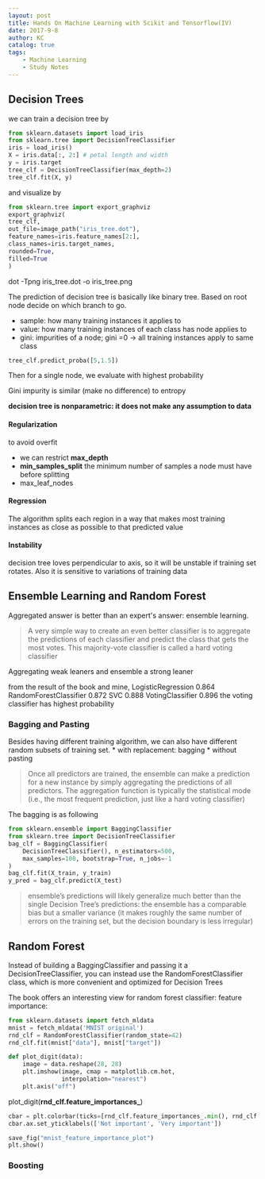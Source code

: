 ```yaml
---
layout: post
title: Hands On Machine Learning with Scikit and Tensorflow(IV)
date: 2017-9-8
author: KC
catalog: true
tags:
    - Machine Learning
    - Study Notes
---
```


## Decision Trees
we can train a decision tree by 
```python 
from sklearn.datasets import load_iris
from sklearn.tree import DecisionTreeClassifier
iris = load_iris()
X = iris.data[:, 2:] # petal length and width
y = iris.target
tree_clf = DecisionTreeClassifier(max_depth=2)
tree_clf.fit(X, y)
```
and visualize by 
```python 
from sklearn.tree import export_graphviz
export_graphviz(
tree_clf,
out_file=image_path("iris_tree.dot"),
feature_names=iris.feature_names[2:],
class_names=iris.target_names,
rounded=True,
filled=True
)
```
dot -Tpng iris_tree.dot -o iris_tree.png

The prediction of decision tree is basically like binary tree. Based on root node decide on which branch to go. 

* sample: how many training instances it applies to 
* value: how many training instances of each class has node applies to 
* gini: impurities of a node; gini =0 -> all training instances apply to same class

```python
tree_clf.predict_proba([5,1.5])
```

Then for a single node, we evaluate with highest probability

Gini impurity is similar (make no difference) to entropy

**decision tree is nonparametric: it does not make any assumption to data**

#### Regularization 
to avoid overfit
* we can restrict  **max_depth**
* **min_samples_split** the minimum number of samples a node must have before splitting 
* max_leaf_nodes

#### Regression 
The algorithm splits each region in a way that makes most training instances as close as possible to that predicted value

#### Instability
decision tree loves perpendicular to axis, so it will be unstable if training set rotates. Also it is sensitive to variations of training data

## Ensemble Learning and Random Forest
Aggregated answer is better than an expert's answer: ensemble learning. 
> A very simple way to create an even better classifier is to aggregate the predictions of each classifier and predict the class that gets the most votes. This majority-vote classifier is called a hard voting classifier

Aggregating weak leaners and ensemble a strong leaner

from the result of the book and mine, 
LogisticRegression 0.864
RandomForestClassifier 0.872
SVC 0.888
VotingClassifier 0.896
the voting classifier has highest probability 

### Bagging and Pasting 
Besides having different training algorithm, we can also have different random subsets of training set.
    * with replacement: bagging
    * without pasting

> Once all predictors are trained, the ensemble can make a prediction for a new instance by simply aggregating the predictions of all predictors. The aggregation function is typically the statistical mode (i.e., the most frequent prediction, just like a hard voting classifier)

The bagging is as following 
```python
from sklearn.ensemble import BaggingClassifier
from sklearn.tree import DecisionTreeClassifier
bag_clf = BaggingClassifier(
    DecisionTreeClassifier(), n_estimators=500,
    max_samples=100, bootstrap=True, n_jobs=-1
)
bag_clf.fit(X_train, y_train)
y_pred = bag_clf.predict(X_test)

```

>ensemble’s predictions will likely generalize much better than the single Decision Tree’s predictions: the ensemble has a comparable bias but a smaller variance (it makes roughly the same number of errors on the training set, but the decision boundary is less irregular)

## Random Forest
Instead of building a BaggingClassifier and passing it a DecisionTreeClassifier, you can instead use the RandomForestClassifier class, which is more convenient and optimized for Decision Trees

The book offers an interesting view for random forest classifier: feature importance: 
```python 
from sklearn.datasets import fetch_mldata
mnist = fetch_mldata('MNIST original')
rnd_clf = RandomForestClassifier(random_state=42)
rnd_clf.fit(mnist["data"], mnist["target"])

def plot_digit(data):
    image = data.reshape(28, 28)
    plt.imshow(image, cmap = matplotlib.cm.hot,
               interpolation="nearest")
    plt.axis("off")
```
plot_digit(**rnd_clf.feature_importances_**)
```python
cbar = plt.colorbar(ticks=[rnd_clf.feature_importances_.min(), rnd_clf.feature_importances_.max()])
cbar.ax.set_yticklabels(['Not important', 'Very important'])

save_fig("mnist_feature_importance_plot")
plt.show()
```

### Boosting 
